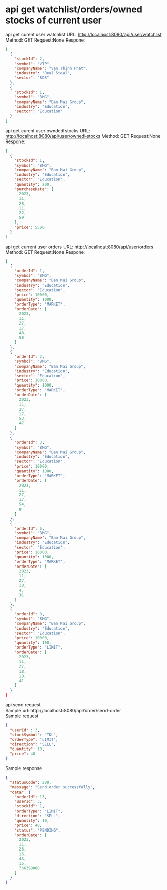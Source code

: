 # api get watchlist/orders/owned stocks of current user

api get curent user watchlist
URL: <http://localhost:8080/api/user/watchlist>
Method: GET
Request:None
Respone:
```JSON
[
  {
    "stockId": 2,
    "symbol": "VTP",
    "companyName": "Vạn Thịnh Phát",
    "industry": "Real Steal",
    "sector": "BDS"
  },
  {
    "stockId": 1,
    "symbol": "BMG",
    "companyName": "Ban Mai Group",
    "industry": "Education",
    "sector": "Education"
  }
]
```

api get curent user ownded stocks
URL: <http://localhost:8080/api/user/owned-stocks>
Method: GET
Request:None
Respone:
```JSON
[
  {
    "stockId": 1,
    "symbol": "BMG",
    "companyName": "Ban Mai Group",
    "industry": "Education",
    "sector": "Education",
    "quantity": 200,
    "purchaseDate": [
      2023,
      11,
      28,
      11,
      22,
      59
    ],
    "price": 5500
  }
]
```

api get current user orders
URL: <http://localhost:8080/api/user/orders>
Method: GET
Request:None
Respone:
```JSON
[
  {
    "orderId": 1,
    "symbol": "BMG",
    "companyName": "Ban Mai Group",
    "industry": "Education",
    "sector": "Education",
    "price": 10000,
    "quantity": 1000,
    "orderType": "MARKET",
    "orderDate": [
      2023,
      11,
      27,
      17,
      48,
      58
    ]
  },
  {
    "orderId": 2,
    "symbol": "BMG",
    "companyName": "Ban Mai Group",
    "industry": "Education",
    "sector": "Education",
    "price": 10000,
    "quantity": 1000,
    "orderType": "MARKET",
    "orderDate": [
      2023,
      11,
      27,
      17,
      53,
      47
    ]
  },
  {
    "orderId": 3,
    "symbol": "BMG",
    "companyName": "Ban Mai Group",
    "industry": "Education",
    "sector": "Education",
    "price": 10000,
    "quantity": 1000,
    "orderType": "MARKET",
    "orderDate": [
      2023,
      11,
      27,
      17,
      54,
      8
    ]
  },
  {
    "orderId": 6,
    "symbol": "BMG",
    "companyName": "Ban Mai Group",
    "industry": "Education",
    "sector": "Education",
    "price": 10000,
    "quantity": 1000,
    "orderType": "MARKET",
    "orderDate": [
      2023,
      11,
      27,
      18,
      4,
      31
    ]
  },
  {
    "orderId": 8,
    "symbol": "BMG",
    "companyName": "Ban Mai Group",
    "industry": "Education",
    "sector": "Education",
    "price": 10000,
    "quantity": 100,
    "orderType": "LIMIT",
    "orderDate": [
      2023,
      11,
      27,
      18,
      10,
      41
    ]
  }
}
```

api send request  
Sample url: http://localhost:8080/api/order/send-order  
Sample request
```JSON
{
  "userId" : 3,
  "stockSymbol": "TKL",
  "orderType": "LIMIT",
  "direction": "SELL",
  "quantity": 10,
  "price": 40
}
```
Sample response
```JSON
{
  "statusCode": 200,
  "message": "Send order successfully",
  "data": {
    "orderId": 13,
    "userId": 3,
    "stockId": 1,
    "orderType": "LIMIT",
    "direction": "SELL",
    "quantity": 10,
    "price": 40,
    "status": "PENDING",
    "orderDate": [
      2023,
      11,
      26,
      16,
      43,
      15,
      766398000
    ]
  }
}
```